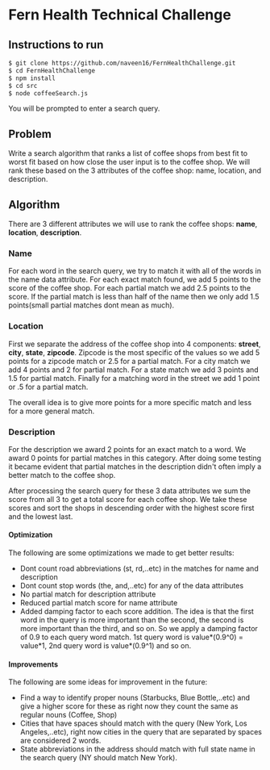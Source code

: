 # Fern Health Technical Challenge

## Instructions to run
```sh
$ git clone https://github.com/naveen16/FernHealthChallenge.git
$ cd FernHealthChallenge
$ npm install
$ cd src
$ node coffeeSearch.js
```

You will be prompted to enter a search query. 

## Problem
    
Write a search algorithm that ranks a list of coffee shops from best fit to worst fit based on how close the user
input is to the coffee shop. We will rank these based on the 3 attributes of the coffee shop: name, location, and description.

## Algorithm

There are 3 different attributes we will use to rank the coffee shops: **name**, **location**, **description**.

### Name

For each word in the search query, we try to match it with all of the words in the name data attribute. For each 
exact match found, we add 5 points to the score of the coffee shop. For each partial match we add 2.5 points to the
score. If the partial match is less than half of the name then we only add 1.5 points(small partial matches dont mean as much).

### Location

First we separate the address of the coffee shop into 4 components: **street**, **city**, **state**, **zipcode**.
Zipcode is the most specific of the values so we add 5 points for a zipcode match or 2.5 for a partial match.
For a city match we add 4 points and 2 for partial match.
For a state match we add 3 points and 1.5 for partial match.
Finally for a matching word in the street we add 1 point or .5 for a partial match.

The overall idea is to give more points for a more specific match and less for a more general match.

### Description

For the description we award 2 points for an exact match to a word. We award 0 points for partial matches in this
category. After doing some testing it became evident that partial matches in the description didn't often imply
a better match to the coffee shop. 




After processing the search query for these 3 data attributes we sum the score from all 3 to get a total score for each
coffee shop. We take these scores and sort the shops in descending order with the highest score first and the lowest last.

#### Optimization

The following are some optimizations we made to get better results:
- Dont count road abbreviations (st, rd,..etc) in the matches for name and description
- Dont count stop words (the, and,..etc) for any of the data attributes
- No partial match for description attribute
- Reduced partial match score for name attribute
- Added damping factor to each score addition. The idea is that the first word in the query is more important than the second, the second is more important than the third, and so on. So we apply a damping factor of 0.9 to each query word match. 1st query word is value\*(0.9^0) = value*1, 2nd query word is value\*(0.9^1) and so on.

#### Improvements

The following are some ideas for improvement in the future:
- Find a way to identify proper nouns (Starbucks, Blue Bottle,..etc) and give a higher score for these as right now they count the same as regular nouns (Coffee, Shop)
- Cities that have spaces should match with the query (New York, Los Angeles,..etc), right now cities in the query that are separated by spaces are considered 2 words.
- State abbreviations in the address should match with full state name in the search query (NY should match New York).


